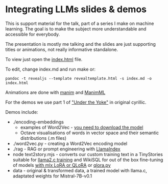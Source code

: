 # Integrating LLMs slides & demos

This is support material for the talk, part of a series I make on machine learning. The goal is to make the subject more understandable and accessible for everybody.

The presentation is mostly me talking and the slides are just supporting titles or animations, not really informative standalone.

To view just open the [index.html](https://samaleksov.github.io/integrating-llms) file.

To edit, change index.md and run make or:
```
pandoc -t revealjs --template revealtemplate.html -s index.md -o index.html
```

Animations are done with [manim](https://github.com/3b1b/manim) and [ManimML](https://github.com/helblazer811/ManimML)

For the demos we use part 1 of ["Under the Yoke"](https://en.wikipedia.org/wiki/Under_the_Yoke) in original cyrillic.

Demos include:

- ./encoding-embeddings
  - examples of Word2Vec - [you need to download the model](https://code.google.com/archive/p/word2vec/)
  - Octave visualisations of words in vector space and their semantic distributions (.m files)
- ./word2vec.py - creating a Word2Vec encoding model
- ./rag - RAG or prompt engineering with [LlamaIndex](https://docs.llamaindex.ai/en/stable/)
- node text2story.mjs - converts our custom training text in a TinyStories suitable for [llama2.c training](https://github.com/karpathy/llama2.c) and WikiSQL for out of the box fine-tuning of models [with mlx LoRA or QLoRA](https://github.com/ml-explore/mlx-examples/tree/main/lora) or [qlora.py](https://github.com/artidoro/qlora/tree/main)
- data - original & transformed data, a trained model with llama.c, adaptated weights for Mistral-7B-v0.1

